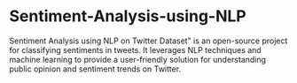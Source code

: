 # Sentiment-Analysis-using-NLP
Sentiment Analysis using NLP on Twitter Dataset" is an open-source project for classifying sentiments in tweets. It leverages NLP techniques and machine learning to provide a user-friendly solution for understanding public opinion and sentiment trends on Twitter.

